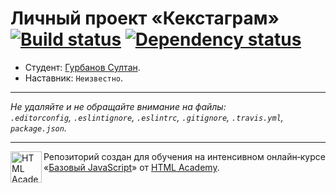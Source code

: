 # Личный проект «Кекстаграм» [![Build status][travis-image]][travis-url] [![Dependency status][dependency-image]][dependency-url]

* Студент: [Гурбанов Султан](https://up.htmlacademy.ru/javascript/5/user/192757).
* Наставник: `Неизвестно`.
---

_Не удаляйте и не обращайте внимание на файлы:_<br>
_`.editorconfig`, `.eslintignore`, `.eslintrc`, `.gitignore`, `.travis.yml`, `package.json`._

---

<a href="https://htmlacademy.ru/intensive/javascript"><img align="left" width="50" height="50" title="HTML Academy" src="https://up.htmlacademy.ru/static/img/intensive/javascript/logo-for-github.svg"></a>

Репозиторий создан для обучения на интенсивном онлайн‑курсе «[Базовый JavaScript](https://htmlacademy.ru/intensive/javascript)» от [HTML Academy](https://htmlacademy.ru).

[travis-image]: https://travis-ci.org/htmlacademy-javascript/192757-kekstagram.svg?branch=master
[travis-url]: https://travis-ci.org/htmlacademy-javascript/192757-kekstagram
[dependency-image]: https://david-dm.org/htmlacademy-javascript/192757-kekstagram.svg?style=flat-square
[dependency-url]: https://david-dm.org/htmlacademy-javascript/192757-kekstagram
